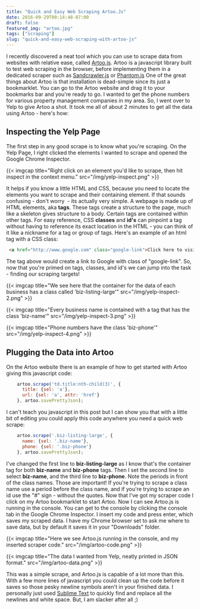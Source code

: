 ```yaml
---
title: "Quick and Easy Web Scraping Artoo.Js"
date: 2016-09-29T00:14:48-07:00
draft: false
featured_img: "artoo.jpg"
tags: ["scraping"]
slug: "quick-and-easy-web-scraping-with-artoo-js"
---
```


I recently discovered a neat tool which you can use to scrape data from websites with relative ease, called [Artoo.js](https://medialab.github.io/artoo/). Artoo is a javascript library built to test web scraping in the browser, before implementing them in a dedicated scraper such as [Sandcrawler.js](http://medialab.github.io/sandcrawler/) or [Phantom.js](http://phantomjs.org/) One of the great things about Artoo is that installation is dead-simple since its just a bookmarklet. You can go to the Artoo website and drag it to your bookmarks bar and you're ready to go. I wanted to get the phone numbers for various property management companies in my area. So, I went over to Yelp to give Artoo a shot. It took me all of about 2 minutes to get all the data using Artoo - here's how:

## Inspecting the Yelp Page

The first step in any good scrape is to know what you're scraping. On the Yelp Page, I right clicked the elements I wanted to scrape and opened the Google Chrome Inspector. 

{{< imgcap title="Right click on an element you'd like to scrape, then hit inspect in the context menu." src="/img/yelp-inspect.png" >}} 

It helps if you know a little HTML and CSS, because you need to locate the elements you want to scrape and their containing element. If that sounds confusing - don't worry  - its actually very simple. A webpage is made up of HTML elements, aka **tags**. These tags create a structure to the page, much like a skeleton gives structure to a body. Certain tags are contained within other tags. For easy reference, CSS **classes** and **id's** can pinpoint a tag without having to reference its exact location in the HTML - you can think of it like a nickname for a tag or group of tags. Here's an example of an html tag with a CSS class:

 ```html
  <a href="http://www.google.com" class="google-link">Click here to visit Google</a>

 ``` 
 
 The tag above would create a link to Google with class of "google-link". So, now that you're primed on tags, classes, and id's we can jump into the task - finding our scraping targets! 
 
 {{< imgcap title="We see here that the container for the data of each business has a class called 'biz-listing-large'" src="/img/yelp-inspect-2.png" >}} 

 {{< imgcap title="Every business name is contained with a tag that has the class 'biz-name'" src="/img/yelp-inspect-3.png" >}} 

 {{< imgcap title="Phone numbers have the class 'biz-phone'" src="/img/yelp-inspect-4.png" >}} 


## Plugging the Data into Artoo

On the Artoo website there is an example of how to get started with Artoo giving this javascript code:

```js
    artoo.scrape('td.title:nth-child(3)', {
      title: {sel: 'a'},
      url: {sel: 'a', attr: 'href'}
    }, artoo.savePrettyJson);
```

I can't teach you javascript in this post but I can show you that with a little bit of editing you could apply this code anywhere you need a quick web scrape:

```js
    artoo.scrape('.biz-listing-large', {
      name: {sel: '.biz-name'},
      phone: {sel: '.biz-phone'}
    }, artoo.savePrettyJson);
```

I've changed the first line to **biz-listing-large** as I know that's the container tag for both **biz-name** and **biz-phone** tags. Then I set the second line to select **biz-name**, and the third line to **biz-phone**. Note the periods in front of the class names. Those are important! If you're trying to scrape a class name use a period before the class name, and if you're trying to scrape an id use the "#" sign - without the quotes. Now that I've got my scraper code I click on my Artoo bookmarklet to start Artoo. Now I can see Artoo.js is running in the console. You can get to the console by clicking the console tab in the Google Chrome Inspector. I insert my code and press enter, which saves my scraped data. I have my Chrome browser set to ask me where to save data, but by default it saves it in your "Downloads" folder.

{{< imgcap title="Here we see Artoo.js running in the console, and my inserted scraper code." src="/img/artoo-code.png" >}} 

{{< imgcap title="The data I wanted from Yelp, neatly printed in JSON format." src="/img/artoo-data.png" >}} 
 
 This was a simple scrape, and Artoo.js is capable of a lot more than this. With a few more lines of javascript you could clean up the code before it saves so those pesky newline symbols aren't in your finished data. I personally just used [Sublime Text](https://www.sublimetext.com/) to quickly find and replace all the newlines and white space. But, I am slacker after all ;)